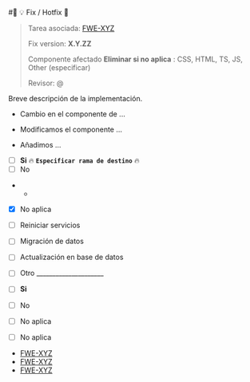 #🤕 💡 Fix / Hotfix 🤕

> Tarea asociada: [FWE-XYZ](https://paradigma.atlassian.net/browse/FWE-XYZ)
>
> Fix version: **X.Y.ZZ**
>
> Componente afectado **Eliminar si no aplica** : CSS, HTML, TS, JS, Other (especificar)
>
> Revisor: @


Breve descripción de la implementación.


- Cambio en el componente de ...


- Modificamos el componente ...

- Añadimos ...


- [ ] **Si**  🔥 **`Especificar rama de destino`** 🔥
- [ ] No

- - 
- [x] No aplica
- [ ] Reiniciar servicios
- [ ] Migración de datos
- [ ] Actualización en base de datos
- [ ] Otro _____________________


- [ ] **Si**
- [ ] No
- [ ] No aplica

- [ ] No aplica
- [FWE-XYZ](https://paradigma.atlassian.net/browse/FWE-XYZ)
- [FWE-XYZ](https://paradigma.atlassian.net/browse/FWE-XYZ)
- [FWE-XYZ](https://paradigma.atlassian.net/browse/FWE-XYZ)
